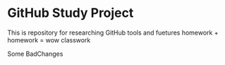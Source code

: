 # GitHub Study Project
This is repository for researching GitHub tools and fuetures
homework + homework = wow
classwork 

Some BadChanges
